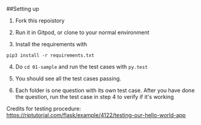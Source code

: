 ##Setting up

1. Fork this repoistory

2. Run it in Gitpod, or clone to your normal environment

3. Install the requirements with

`pip3 install -r requirements.txt`

4. Do `cd 01-sample` and run the test cases with `py.test`

5. You should see all the test cases passing.

6. Each folder is one question with its own test case. After you have done the question, run the test case in step 4 to verify if it's working


Credits for testing procedure: https://riptutorial.com/flask/example/4122/testing-our-hello-world-app
